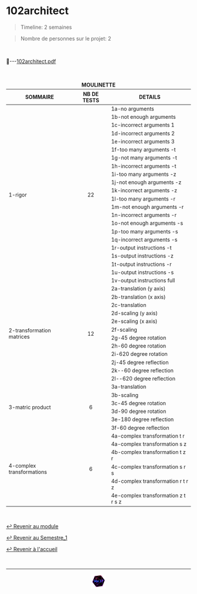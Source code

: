# 102architect

>Timeline: 2 semaines

>Nombre de personnes sur le projet: 2

<br>

📂---[102architect.pdf](https://github.com/Studio-17/Epitech-Subjects/blob/main/Semestre_1/B-MAT-100/102architect/102architect.pdf)

<br>

<table align="center">
    <thead>
    <tr>
            <td colspan="3" align="center"><strong>MOULINETTE</strong></td>
    </tr>
        <tr>
            <th>SOMMAIRE</th>
            <th>NB DE TESTS</th>
            <th>DETAILS</th>
        </tr>
    </thead>
    <tbody>
        <tr>
            <td rowspan="22">1-rigor</td>
            <td rowspan="22" style="text-align: center;">22</td>
            <td>1a-no arguments</td>
        </tr>
        <tr>
            <td>1b-not enough arguments</td>
        </tr>
        <tr>
            <td>1c-incorrect arguments 1</td>
        </tr>
        <tr>
            <td>1d-incorrect arguments 2</td>
        </tr>
        <tr>
            <td>1e-incorrect arguments 3</td>
        </tr>
        <tr>
            <td>1f-too many arguments -t</td>
        </tr>
        <tr>
            <td>1g-not many arguments -t</td>
        </tr>
        <tr>
            <td>1h-incorrect arguments -t</td>
        </tr>
        <tr>
            <td>1i-too many arguments -z</td>
        </tr>
        <tr>
            <td>1j-not enough arguments -z</td>
        </tr>
        <tr>
            <td>1k-incorrect arguments -z</td>
        </tr>
        <tr>
            <td>1l-too many arguments -r</td>
        </tr>
        <tr>
            <td>1m-not enough arguments -r</td>
        </tr>
        <tr>
            <td>1n-incorrect arguments -r</td>
        </tr>
        <tr>
            <td>1o-not enough arguments -s</td>
        </tr>
        <tr>
            <td>1p-too many arguments -s</td>
        </tr>
        <tr>
            <td>1q-incorrect arguments -s</td>
        </tr>
        <tr>
            <td>1r-output instructions -t</td>
        </tr>
        <tr>
            <td>1s-output instructions -z</td>
        </tr>
        <tr>
            <td>1t-output instructions -r</td>
        </tr>
        <tr>
            <td>1u-output instructions -s</td>
        </tr>
        <tr>
            <td>1v-output instructions full</td>
        </tr>
        <tr>
            <td rowspan="12">2-transformation matrices</td>
            <td rowspan="12" style="text-align: center;">12</td>
            <td>2a-translation (y axis)</td>
        </tr>
        <tr>
            <td>2b-translation (x axis)</td>
        </tr>
        <tr>
            <td>2c-translation</td>
        </tr>
        <tr>
            <td>2d-scaling (y axis)</td>
        </tr>
        <tr>
            <td>2e-scaling (x axis)</td>
        </tr>
        <tr>
            <td>2f-scaling</td>
        </tr>
        <tr>
            <td>2g-45 degree rotation</td>
        </tr>
        <tr>
            <td>2h-60 degree rotation</td>
        </tr>
        <tr>
            <td>2i-620 degree rotation</td>
        </tr>
        <tr>
            <td>2j-45 degree reflection</td>
        </tr>
        <tr>
            <td>2k--60 degree reflection</td>
        </tr>
        <tr>
            <td>2l--620 degree reflection</td>
        </tr>
        <tr>
            <td rowspan="6">3-matric product</td>
            <td rowspan="6" style="text-align: center;">6</td>
            <td>3a-translation</td>
        </tr>
        <tr>
            <td>3b-scaling</td>
        </tr>
        <tr>
            <td>3c-45 degree rotation</td>
        </tr>
        <tr>
            <td>3d-90 degree rotation</td>
        </tr>
        <tr>
            <td>3e-180 degree reflection</td>
        </tr>
        <tr>
            <td>3f-60 degree reflection</td>
        </tr>
        <tr>
            <td rowspan="6">4-complex transformations</td>
            <td rowspan="6" style="text-align: center;">6</td>
            <td>4a-complex transformation t r</td>
        </tr>
        <tr>
            <td>4a-complex transformation s z</td>
        </tr>
        <tr>
            <td>4b-complex transformation t z r</td>
        </tr>
        <tr>
            <td>4c-complex transformation s r s</td>
        </tr>
        <tr>
            <td>4d-complex transformation r t r z</td>
        </tr>
        <tr>
            <td>4e-complex transformation z t r s z</td>
        </tr>
    </tbody>
</table>

<br>

[↩️ Revenir au module](https://github.com/Studio-17/Epitech-Subjects/tree/main/Semestre_1/B-MAT-100)

[↩️ Revenir au Semestre_1](https://github.com/Studio-17/Epitech-Subjects/tree/main/Semestre_1)

[↩️ Revenir à l'accueil](https://github.com/Studio-17/Epitech-Subjects)

<br>

---

<div align="center">

<a href="https://github.com/Studio-17" target="_blank"><img src="../../../voc17.gif" width="40"></a>
